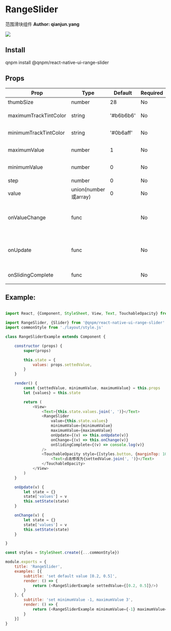 RangeSlider
===========

范围滑块组件
**Author: qianjun.yang**

![](http://7xkm02.com1.z0.glb.clouddn.com/RangeSlider.png)

Install
-------
qnpm install @qnpm/react-native-ui-range-slider



Props
-----
Prop                  | Type     | Default                   | Required | Description
--------------------- | -------- | ------------------------- | -------- | -----------
thumbSize|number|28|No|滑块直径
maximumTrackTintColor|string|'#b6b6b6'|No|range区间外背景底色
minimumTrackTintColor|string|'#0b6aff'|No|range区间内底色
maximumValue|number|1|No|range最大值
minimumValue|number|0|No|range最小值
step|number|0|No|步长
value|union(number或array)|0|No|设置值
onValueChange|func||No|值改变的回调，释放拖动头之后才会触发一次
onUpdate|func||No|值改变的回调，拖动过程中触发多次
onSlidingComplete|func||No|滑动到边界回调

Example:
--------
```javascript

import React, {Component, StyleSheet, View, Text, TouchableOpacity} from 'react-native'

import RangeSlider, {Slider} from '@qnpm/react-native-ui-range-slider'
import commonStyle from './layout/style.js'

class RangeSliderExample extends Component {

    constructor (props) {
        super(props)

        this.state = {
            values: props.settedValue,
        }
    }

    render() {
        const {settedValue, minimumValue, maximumValue} = this.props
        let {values} = this.state

        return (
            <View>
                <Text>{this.state.values.join(', ')}</Text>
                <RangeSlider
                    value={this.state.values}
                    minimumValue={minimumValue}
                    maximumValue={maximumValue}
                    onUpdate={(v) => this.onUpdate(v)}
                    onChange={(v) => this.onChange(v)}
                    onSlidingComplete={(v) => console.log(v)}
                />
                <TouchableOpacity style={[styles.button, {marginTop: 10}]} onPress={() => this.setState({values: settedValue})}>
                    <Text>点击修改为{settedValue.join(', ')}</Text>
                </TouchableOpacity>
            </View>
        )
    }

    onUpdate(v) {
        let state = {}
        state['values'] = v
        this.setState(state)
    }

    onChange(v) {
        let state = {}
        state['values'] = v
        this.setState(state)
    }

}

const styles = StyleSheet.create({...commonStyle})

module.exports = {
    title: 'RangeSlider',
    examples: [{
        subtitle: 'set default value [0.2, 0.5]',
        render: () => {
            return (<RangeSliderExample settedValue={[0.2, 0.5]}/>)
        }
    }, {
        subtitle: 'set minimumValue -1, maximumValue 3',
        render: () => {
            return (<RangeSliderExample minimumValue={-1} maximumValue={3} settedValue={[0, 1]}/>)
        }
    }]
}


```